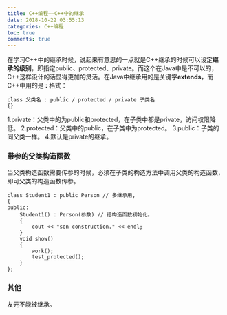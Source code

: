 ```yaml
---
title: C++编程——C++中的继承
date: 2018-10-22 03:55:13
categories: C++编程
toc: true
comments: true
---
```

在学习C++中的继承时候，说起来有意思的一点就是C++继承的时候可以设定<strong>继承的级别</strong>，即指定public、protected、private。而这个在Java中是不可以的，C++这样设计的话显得更加的灵活。在Java中继承用的是关键字<strong>extends</strong>，而C++中用的是   <strong>:</strong>
格式：
```
class 父类名 : public / protected / private 子类名
{}
```

1.private：父类中的为public和protected，在子类中都是private，访问权限降低。
2.protected：父类中的public，在子类中为protected。
3.public：子类的同父类一样。
4.默认是private的继承。

<h3>带参的父类构造函数</h3>

当父类构造函数需要传参的时候，必须在子类的构造方法中调用父类的构造函数，即可父类的构造函数传参。
```
class Student1 : public Person // 多继承用,
{
public:
    Student1() : Person(参数) // 给构造函数初始化。
    {
        cout << "son construction." << endl;
    }
    void show()
    {
        work();
        test_protected();
    }
};
```

<h3>其他</h3>

友元不能被继承。
